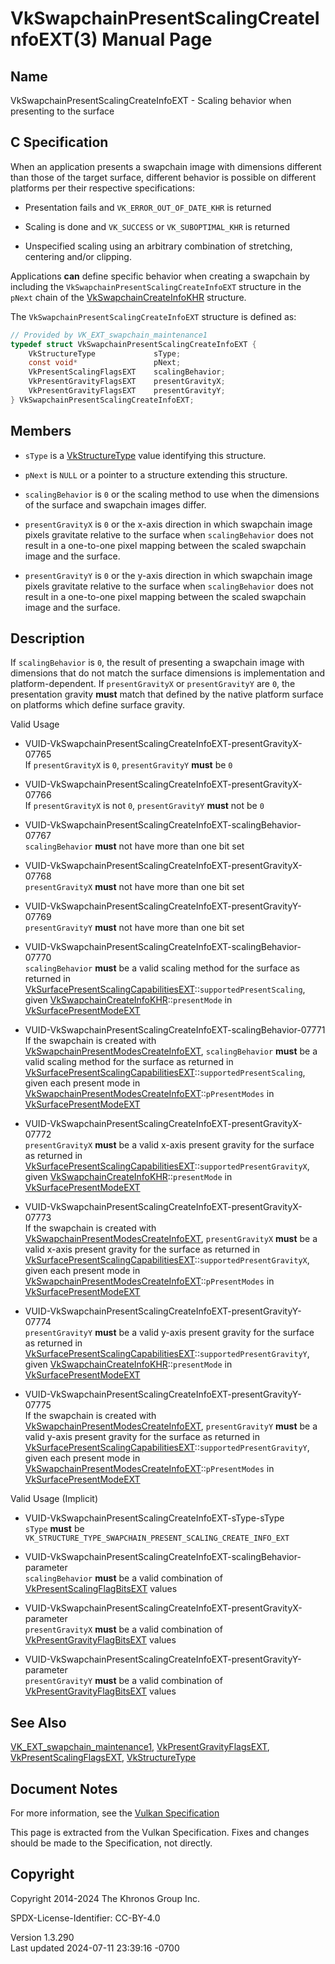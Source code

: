 # VkSwapchainPresentScalingCreateInfoEXT(3) Manual Page

## Name

VkSwapchainPresentScalingCreateInfoEXT - Scaling behavior when
presenting to the surface



## <a href="#_c_specification" class="anchor"></a>C Specification

When an application presents a swapchain image with dimensions different
than those of the target surface, different behavior is possible on
different platforms per their respective specifications:

- Presentation fails and `VK_ERROR_OUT_OF_DATE_KHR` is returned

- Scaling is done and `VK_SUCCESS` or `VK_SUBOPTIMAL_KHR` is returned

- Unspecified scaling using an arbitrary combination of stretching,
  centering and/or clipping.

Applications **can** define specific behavior when creating a swapchain
by including the `VkSwapchainPresentScalingCreateInfoEXT` structure in
the `pNext` chain of the
[VkSwapchainCreateInfoKHR](https://registry.khronos.org/vulkan/specs/1.3-extensions/man/html/VkSwapchainCreateInfoKHR.html) structure.

The `VkSwapchainPresentScalingCreateInfoEXT` structure is defined as:

``` c
// Provided by VK_EXT_swapchain_maintenance1
typedef struct VkSwapchainPresentScalingCreateInfoEXT {
    VkStructureType             sType;
    const void*                 pNext;
    VkPresentScalingFlagsEXT    scalingBehavior;
    VkPresentGravityFlagsEXT    presentGravityX;
    VkPresentGravityFlagsEXT    presentGravityY;
} VkSwapchainPresentScalingCreateInfoEXT;
```

## <a href="#_members" class="anchor"></a>Members

- `sType` is a [VkStructureType](https://registry.khronos.org/vulkan/specs/1.3-extensions/man/html/VkStructureType.html) value identifying
  this structure.

- `pNext` is `NULL` or a pointer to a structure extending this
  structure.

- `scalingBehavior` is `0` or the scaling method to use when the
  dimensions of the surface and swapchain images differ.

- `presentGravityX` is `0` or the x-axis direction in which swapchain
  image pixels gravitate relative to the surface when `scalingBehavior`
  does not result in a one-to-one pixel mapping between the scaled
  swapchain image and the surface.

- `presentGravityY` is `0` or the y-axis direction in which swapchain
  image pixels gravitate relative to the surface when `scalingBehavior`
  does not result in a one-to-one pixel mapping between the scaled
  swapchain image and the surface.

## <a href="#_description" class="anchor"></a>Description

If `scalingBehavior` is `0`, the result of presenting a swapchain image
with dimensions that do not match the surface dimensions is
implementation and platform-dependent. If `presentGravityX` or
`presentGravityY` are `0`, the presentation gravity **must** match that
defined by the native platform surface on platforms which define surface
gravity.

Valid Usage

- <a
  href="#VUID-VkSwapchainPresentScalingCreateInfoEXT-presentGravityX-07765"
  id="VUID-VkSwapchainPresentScalingCreateInfoEXT-presentGravityX-07765"></a>
  VUID-VkSwapchainPresentScalingCreateInfoEXT-presentGravityX-07765  
  If `presentGravityX` is `0`, `presentGravityY` **must** be `0`

- <a
  href="#VUID-VkSwapchainPresentScalingCreateInfoEXT-presentGravityX-07766"
  id="VUID-VkSwapchainPresentScalingCreateInfoEXT-presentGravityX-07766"></a>
  VUID-VkSwapchainPresentScalingCreateInfoEXT-presentGravityX-07766  
  If `presentGravityX` is not `0`, `presentGravityY` **must** not be `0`

- <a
  href="#VUID-VkSwapchainPresentScalingCreateInfoEXT-scalingBehavior-07767"
  id="VUID-VkSwapchainPresentScalingCreateInfoEXT-scalingBehavior-07767"></a>
  VUID-VkSwapchainPresentScalingCreateInfoEXT-scalingBehavior-07767  
  `scalingBehavior` **must** not have more than one bit set

- <a
  href="#VUID-VkSwapchainPresentScalingCreateInfoEXT-presentGravityX-07768"
  id="VUID-VkSwapchainPresentScalingCreateInfoEXT-presentGravityX-07768"></a>
  VUID-VkSwapchainPresentScalingCreateInfoEXT-presentGravityX-07768  
  `presentGravityX` **must** not have more than one bit set

- <a
  href="#VUID-VkSwapchainPresentScalingCreateInfoEXT-presentGravityY-07769"
  id="VUID-VkSwapchainPresentScalingCreateInfoEXT-presentGravityY-07769"></a>
  VUID-VkSwapchainPresentScalingCreateInfoEXT-presentGravityY-07769  
  `presentGravityY` **must** not have more than one bit set

- <a
  href="#VUID-VkSwapchainPresentScalingCreateInfoEXT-scalingBehavior-07770"
  id="VUID-VkSwapchainPresentScalingCreateInfoEXT-scalingBehavior-07770"></a>
  VUID-VkSwapchainPresentScalingCreateInfoEXT-scalingBehavior-07770  
  `scalingBehavior` **must** be a valid scaling method for the surface
  as returned in
  [VkSurfacePresentScalingCapabilitiesEXT](https://registry.khronos.org/vulkan/specs/1.3-extensions/man/html/VkSurfacePresentScalingCapabilitiesEXT.html)::`supportedPresentScaling`,
  given
  [VkSwapchainCreateInfoKHR](https://registry.khronos.org/vulkan/specs/1.3-extensions/man/html/VkSwapchainCreateInfoKHR.html)::`presentMode`
  in [VkSurfacePresentModeEXT](https://registry.khronos.org/vulkan/specs/1.3-extensions/man/html/VkSurfacePresentModeEXT.html)

- <a
  href="#VUID-VkSwapchainPresentScalingCreateInfoEXT-scalingBehavior-07771"
  id="VUID-VkSwapchainPresentScalingCreateInfoEXT-scalingBehavior-07771"></a>
  VUID-VkSwapchainPresentScalingCreateInfoEXT-scalingBehavior-07771  
  If the swapchain is created with
  [VkSwapchainPresentModesCreateInfoEXT](https://registry.khronos.org/vulkan/specs/1.3-extensions/man/html/VkSwapchainPresentModesCreateInfoEXT.html),
  `scalingBehavior` **must** be a valid scaling method for the surface
  as returned in
  [VkSurfacePresentScalingCapabilitiesEXT](https://registry.khronos.org/vulkan/specs/1.3-extensions/man/html/VkSurfacePresentScalingCapabilitiesEXT.html)::`supportedPresentScaling`,
  given each present mode in
  [VkSwapchainPresentModesCreateInfoEXT](https://registry.khronos.org/vulkan/specs/1.3-extensions/man/html/VkSwapchainPresentModesCreateInfoEXT.html)::`pPresentModes`
  in [VkSurfacePresentModeEXT](https://registry.khronos.org/vulkan/specs/1.3-extensions/man/html/VkSurfacePresentModeEXT.html)

- <a
  href="#VUID-VkSwapchainPresentScalingCreateInfoEXT-presentGravityX-07772"
  id="VUID-VkSwapchainPresentScalingCreateInfoEXT-presentGravityX-07772"></a>
  VUID-VkSwapchainPresentScalingCreateInfoEXT-presentGravityX-07772  
  `presentGravityX` **must** be a valid x-axis present gravity for the
  surface as returned in
  [VkSurfacePresentScalingCapabilitiesEXT](https://registry.khronos.org/vulkan/specs/1.3-extensions/man/html/VkSurfacePresentScalingCapabilitiesEXT.html)::`supportedPresentGravityX`,
  given
  [VkSwapchainCreateInfoKHR](https://registry.khronos.org/vulkan/specs/1.3-extensions/man/html/VkSwapchainCreateInfoKHR.html)::`presentMode`
  in [VkSurfacePresentModeEXT](https://registry.khronos.org/vulkan/specs/1.3-extensions/man/html/VkSurfacePresentModeEXT.html)

- <a
  href="#VUID-VkSwapchainPresentScalingCreateInfoEXT-presentGravityX-07773"
  id="VUID-VkSwapchainPresentScalingCreateInfoEXT-presentGravityX-07773"></a>
  VUID-VkSwapchainPresentScalingCreateInfoEXT-presentGravityX-07773  
  If the swapchain is created with
  [VkSwapchainPresentModesCreateInfoEXT](https://registry.khronos.org/vulkan/specs/1.3-extensions/man/html/VkSwapchainPresentModesCreateInfoEXT.html),
  `presentGravityX` **must** be a valid x-axis present gravity for the
  surface as returned in
  [VkSurfacePresentScalingCapabilitiesEXT](https://registry.khronos.org/vulkan/specs/1.3-extensions/man/html/VkSurfacePresentScalingCapabilitiesEXT.html)::`supportedPresentGravityX`,
  given each present mode in
  [VkSwapchainPresentModesCreateInfoEXT](https://registry.khronos.org/vulkan/specs/1.3-extensions/man/html/VkSwapchainPresentModesCreateInfoEXT.html)::`pPresentModes`
  in [VkSurfacePresentModeEXT](https://registry.khronos.org/vulkan/specs/1.3-extensions/man/html/VkSurfacePresentModeEXT.html)

- <a
  href="#VUID-VkSwapchainPresentScalingCreateInfoEXT-presentGravityY-07774"
  id="VUID-VkSwapchainPresentScalingCreateInfoEXT-presentGravityY-07774"></a>
  VUID-VkSwapchainPresentScalingCreateInfoEXT-presentGravityY-07774  
  `presentGravityY` **must** be a valid y-axis present gravity for the
  surface as returned in
  [VkSurfacePresentScalingCapabilitiesEXT](https://registry.khronos.org/vulkan/specs/1.3-extensions/man/html/VkSurfacePresentScalingCapabilitiesEXT.html)::`supportedPresentGravityY`,
  given
  [VkSwapchainCreateInfoKHR](https://registry.khronos.org/vulkan/specs/1.3-extensions/man/html/VkSwapchainCreateInfoKHR.html)::`presentMode`
  in [VkSurfacePresentModeEXT](https://registry.khronos.org/vulkan/specs/1.3-extensions/man/html/VkSurfacePresentModeEXT.html)

- <a
  href="#VUID-VkSwapchainPresentScalingCreateInfoEXT-presentGravityY-07775"
  id="VUID-VkSwapchainPresentScalingCreateInfoEXT-presentGravityY-07775"></a>
  VUID-VkSwapchainPresentScalingCreateInfoEXT-presentGravityY-07775  
  If the swapchain is created with
  [VkSwapchainPresentModesCreateInfoEXT](https://registry.khronos.org/vulkan/specs/1.3-extensions/man/html/VkSwapchainPresentModesCreateInfoEXT.html),
  `presentGravityY` **must** be a valid y-axis present gravity for the
  surface as returned in
  [VkSurfacePresentScalingCapabilitiesEXT](https://registry.khronos.org/vulkan/specs/1.3-extensions/man/html/VkSurfacePresentScalingCapabilitiesEXT.html)::`supportedPresentGravityY`,
  given each present mode in
  [VkSwapchainPresentModesCreateInfoEXT](https://registry.khronos.org/vulkan/specs/1.3-extensions/man/html/VkSwapchainPresentModesCreateInfoEXT.html)::`pPresentModes`
  in [VkSurfacePresentModeEXT](https://registry.khronos.org/vulkan/specs/1.3-extensions/man/html/VkSurfacePresentModeEXT.html)

Valid Usage (Implicit)

- <a href="#VUID-VkSwapchainPresentScalingCreateInfoEXT-sType-sType"
  id="VUID-VkSwapchainPresentScalingCreateInfoEXT-sType-sType"></a>
  VUID-VkSwapchainPresentScalingCreateInfoEXT-sType-sType  
  `sType` **must** be
  `VK_STRUCTURE_TYPE_SWAPCHAIN_PRESENT_SCALING_CREATE_INFO_EXT`

- <a
  href="#VUID-VkSwapchainPresentScalingCreateInfoEXT-scalingBehavior-parameter"
  id="VUID-VkSwapchainPresentScalingCreateInfoEXT-scalingBehavior-parameter"></a>
  VUID-VkSwapchainPresentScalingCreateInfoEXT-scalingBehavior-parameter  
  `scalingBehavior` **must** be a valid combination of
  [VkPresentScalingFlagBitsEXT](https://registry.khronos.org/vulkan/specs/1.3-extensions/man/html/VkPresentScalingFlagBitsEXT.html) values

- <a
  href="#VUID-VkSwapchainPresentScalingCreateInfoEXT-presentGravityX-parameter"
  id="VUID-VkSwapchainPresentScalingCreateInfoEXT-presentGravityX-parameter"></a>
  VUID-VkSwapchainPresentScalingCreateInfoEXT-presentGravityX-parameter  
  `presentGravityX` **must** be a valid combination of
  [VkPresentGravityFlagBitsEXT](https://registry.khronos.org/vulkan/specs/1.3-extensions/man/html/VkPresentGravityFlagBitsEXT.html) values

- <a
  href="#VUID-VkSwapchainPresentScalingCreateInfoEXT-presentGravityY-parameter"
  id="VUID-VkSwapchainPresentScalingCreateInfoEXT-presentGravityY-parameter"></a>
  VUID-VkSwapchainPresentScalingCreateInfoEXT-presentGravityY-parameter  
  `presentGravityY` **must** be a valid combination of
  [VkPresentGravityFlagBitsEXT](https://registry.khronos.org/vulkan/specs/1.3-extensions/man/html/VkPresentGravityFlagBitsEXT.html) values

## <a href="#_see_also" class="anchor"></a>See Also

[VK_EXT_swapchain_maintenance1](https://registry.khronos.org/vulkan/specs/1.3-extensions/man/html/VK_EXT_swapchain_maintenance1.html),
[VkPresentGravityFlagsEXT](https://registry.khronos.org/vulkan/specs/1.3-extensions/man/html/VkPresentGravityFlagsEXT.html),
[VkPresentScalingFlagsEXT](https://registry.khronos.org/vulkan/specs/1.3-extensions/man/html/VkPresentScalingFlagsEXT.html),
[VkStructureType](https://registry.khronos.org/vulkan/specs/1.3-extensions/man/html/VkStructureType.html)

## <a href="#_document_notes" class="anchor"></a>Document Notes

For more information, see the <a
href="https://registry.khronos.org/vulkan/specs/1.3-extensions/html/vkspec.html#VkSwapchainPresentScalingCreateInfoEXT"
target="_blank" rel="noopener">Vulkan Specification</a>

This page is extracted from the Vulkan Specification. Fixes and changes
should be made to the Specification, not directly.

## <a href="#_copyright" class="anchor"></a>Copyright

Copyright 2014-2024 The Khronos Group Inc.

SPDX-License-Identifier: CC-BY-4.0

Version 1.3.290  
Last updated 2024-07-11 23:39:16 -0700
